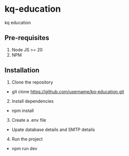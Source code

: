 # kq-education

kq education

## Pre-requisites

1. Node JS >= 20
2. NPM

## Installation

1. Clone the repository

  - git clone https://github.com/username/kq-education.git

2. Install dependencies

  - npm install

3. Create a .env file

  - Upate database details and SMTP details

4. Run the project

  - npm run dev
